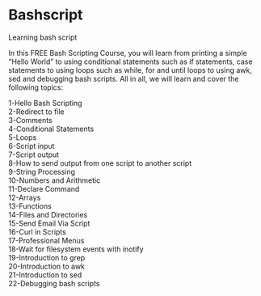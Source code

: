 # Bashscript
Learning bash script 

In this FREE Bash Scripting Course, you will learn from printing a simple “Hello World” to using conditional statements such as if statements, case statements to using loops such as while, for and until loops to using awk, sed and debugging bash scripts. All in all, we will learn and cover the following topics: 

1-Hello Bash Scripting \
2-Redirect to file \
3-Comments \
4-Conditional Statements \
5-Loops \
6-Script input \
7-Script output \
8-How to send output from one script to another script \
9-String Processing \
10-Numbers and Arithmetic \
11-Declare Command \
12-Arrays \
13-Functions \
14-Files and Directories \
15-Send Email Via Script \
16-Curl in Scripts \
17-Professional Menus \
18-Wait for filesystem events with inotify \
19-Introduction to grep \
20-Introduction to awk \
21-Introduction to sed \
22-Debugging bash scripts 